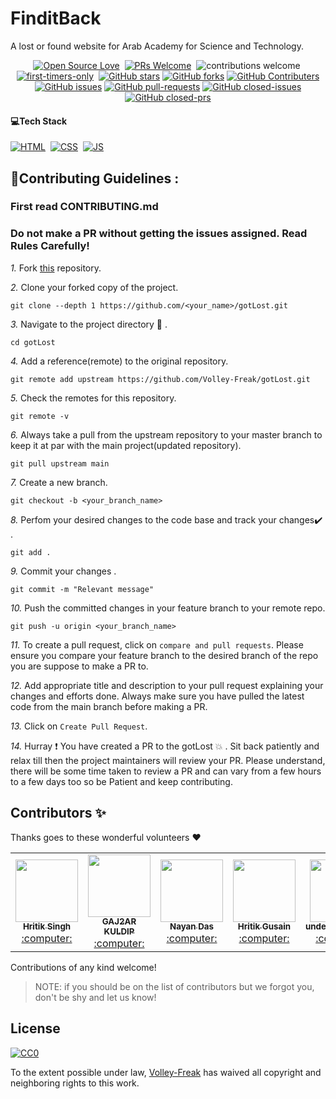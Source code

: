 # FinditBack
A lost or found website for Arab Academy for Science and Technology.
<div align="center">

[![Open Source Love](https://badges.frapsoft.com/os/v1/open-source.svg?v=102)](https://github.com/Volley-Freak/gotLost)&nbsp;
[![PRs Welcome](https://img.shields.io/badge/PRs-Welcome-brightgreen.svg?style=flat&logo=github)](https://github.com/Volley-Freak/gotLost)&nbsp;
![contributions welcome](https://img.shields.io/static/v1.svg?label=Contributions&message=Welcome&color=brightgreen&style=flat&logo=github)&nbsp;
[![first-timers-only](https://img.shields.io/badge/first--timers--only-friendly-blue.svg?style=flat)](https://github.com/Volley-Freak/gotLost)&nbsp;
[![GitHub stars](https://img.shields.io/github/stars/Volley-Freak/gotLost)](https://github.com/Volley-Freak/gotLost/stargazers)
[![GitHub forks](https://img.shields.io/github/forks/Volley-Freak/gotLost)](https://github.com/Volley-Freak/gotLost/network/members)
[![GitHub Contributers](https://img.shields.io/github/contributors/Volley-Freak/gotLost)](https://github.com/Volley-Freak/gotLost/graphs/contributors)
[![GitHub issues](https://img.shields.io/github/issues/Volley-Freak/gotLost)](https://github.com/Volley-Freak/gotLost/issues)
[![GitHub pull-requests](https://img.shields.io/github/issues-pr/Volley-Freak/gotLost)](https://github.com/Volley-Freak/gotLost/pulls)
[![GitHub closed-issues](https://img.shields.io/github/issues-closed-raw/Volley-Freak/gotLost)](https://github.com/Volley-Freak/gotLost/pulls)
[![GitHub closed-prs](https://img.shields.io/github/issues-pr-closed-raw/Volley-Freak/gotLost)](https://github.com/Volley-Freak/gotLost/pulls)

</div>

####  💻Tech Stack


[![HTML](https://img.shields.io/badge/html5%20-%23E34F26.svg?&style=for-the-badge&logo=html5&logoColor=white)](https://github.com/Volley-Freak/gotLost/search?l=html)&nbsp;
[![CSS](https://img.shields.io/badge/css3%20-%231572B6.svg?&style=for-the-badge&logo=css3&logoColor=white)](https://github.com/Volley-Freak/gotLost/search?l=css)&nbsp;
[![JS](https://img.shields.io/badge/javascript%20-%23323330.svg?&style=for-the-badge&logo=javascript&logoColor=%23F7DF1E)](https://github.com/Volley-Freak/gotLost/search?l=javascript)



## 📌Contributing Guidelines :
<h3>First read CONTRIBUTING.md</h3>

### Do not make a PR without getting the issues assigned. Read Rules Carefully!

*1.* Fork [this](https://github.com/Volley-Freak/gotLost) repository.

*2.* Clone your forked copy of the project.

```
git clone --depth 1 https://github.com/<your_name>/gotLost.git
```

*3.* Navigate to the project directory :file_folder: .

```
cd gotLost
```

*4.* Add a reference(remote) to the original repository.

```
git remote add upstream https://github.com/Volley-Freak/gotLost.git
```

*5.* Check the remotes for this repository.

```
git remote -v
```

*6.* Always take a pull from the upstream repository to your master branch to keep it at par with the main project(updated repository).

```
git pull upstream main
```

*7.* Create a new branch.

```
git checkout -b <your_branch_name>
```

*8.* Perfom your desired changes to the code base and track your changes:heavy_check_mark: .

```
git add .
```

*9.* Commit your changes .

```
git commit -m "Relevant message"
```

*10.* Push the committed changes in your feature branch to your remote repo.

```
git push -u origin <your_branch_name>
```

*11.* To create a pull request, click on `compare and pull requests`. Please ensure you compare your feature branch to the desired branch of the repo you are suppose to make a PR to.

*12.* Add appropriate title and description to your pull request explaining your changes and efforts done. Always make sure you have pulled the latest code from the main branch before making a PR.

*13.* Click on `Create Pull Request`.

*14.* Hurray ❗ You have created a PR to the gotLost 💥 . Sit back patiently and relax till then the project maintainers will review your PR. Please understand, there will be some time taken to review a PR and can vary from a few hours to a few days too so be Patient and keep contributing.


## Contributors ✨

<p>Thanks goes to these wonderful volunteers ❤</p>

<table>
<tr><td align="center"><a href="https://github.com/Volley-Freak"><kbd><img src="https://avatars.githubusercontent.com/u/85556562?v=4" width="100px;" alt=""/></kbd><br /><sub><b>Hritik Singh</b></sub></a><br /><a href="https://github.com/Volley-Freak/gotLost/commits?author=Volley-Freak" title="Code"> :computer: </a> </td>
<td align="center"><a href="https://github.com/gajjarkuldip"><kbd><img src="https://avatars.githubusercontent.com/u/63839657?v=4" width="100px;" alt=""/></kbd><br /><sub><b>GAJ2AR KULDIP</b></sub></a><br /><a href="https://github.com/Volley-Freak/gotLost/commits?author=gajjarkuldip" title="Code"> :computer: </a> </td>
<td align="center"><a href="https://github.com/mr-palindrome"><kbd><img src="https://avatars.githubusercontent.com/u/56421861?v=4" width="100px;" alt=""/></kbd><br /><sub><b>Nayan Das</b></sub></a><br /><a href="https://github.com/Volley-Freak/gotLost/commits?author=mr-palindrome" title="Code"> :computer: </a> </td> 
<td align="center"><a href="https://github.com/freak-volley"><kbd><img src="https://avatars.githubusercontent.com/u/87279103?v=4" width="100px;" alt=""/></kbd><br /><sub><b>Hritik Gusain</b></sub></a><br /><a href="https://github.com/Volley-Freak/gotLost/commits?author=freak-volley" title="Code"> :computer: </a> </td>     
<td align="center"><a href="https://github.com/underscoremissa"><kbd><img src="https://avatars.githubusercontent.com/u/60807560?v=4" width="100px;" alt=""/></kbd><br /><sub><b>underscoremissa</b></sub></a><br /><a href="https://github.com/Volley-Freak/gotLost/commits?author=underscoremissa" title="Code"> :computer: </a> </td> 
<td align="center"><a href="https://github.com/Jayanthee365"><kbd><img src="https://avatars.githubusercontent.com/u/74585799?v=4" width="100px;" alt=""/></kbd><br /><sub><b>Jayanthi Gupshup</b></sub></a><br /><a href="https://github.com/Volley-Freak/gotLost/commits?author=Jayanthee365" title="Code"> :computer: </a> </td> 
<td align="center"><a href="https://github.com/Manishgupta200"><kbd><img src="https://avatars.githubusercontent.com/u/67632571?v=4" width="100px;" alt=""/></kbd><br /><sub><b>Manish Gupta</b></sub></a><br /><a href="https://github.com/Manishgupta200" title="Code"> :computer: </a> </td>
</tr>
<tr>
<!-- ------------------------ UPDATE MORE ROWS AS NUMBER OF CONTRIBUTERS INCREASE ------------------------------   -->
</tr>

</table>

<!-- ALL-CONTRIBUTORS-LIST:END -->

Contributions of any kind welcome!

>    NOTE: if you should be on the list of contributors but we forgot you, don't be shy and let us know!

## License

[![CC0](https://licensebuttons.net/p/zero/1.0/88x31.png)](https://creativecommons.org/publicdomain/zero/1.0/)

To the extent possible under law, [Volley-Freak](https://www.linkedin.com/) has waived all copyright and neighboring rights to this work.
